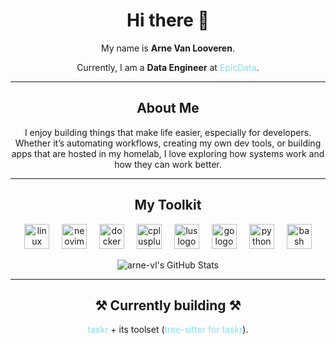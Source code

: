 <h1 align="center">Hi there 👋</h1>

<p align="center">My name is <b>Arne Van Looveren</b>.</p>
<p align="center">Currently, I am a <b>Data Engineer</b> at <a href="https://www.epicdata.be" target="_blank" style="color:#89DCEB; text-decoration:none;">EpicData</a>.</p>

---

<h2 align="center">About Me</h2>
<p align="center">I enjoy building things that make life easier, especially for developers. Whether it’s automating workflows, creating my own dev tools, or building apps that are hosted in my homelab, I love exploring how systems work and how they can work better.</p>

---

<h2 align="center">My Toolkit</h2>
<p align="center">
  <img src="https://cdn.jsdelivr.net/gh/devicons/devicon/icons/linux/linux-original.svg" height="40" alt="linux logo" style="margin: 0 8px;"/>
  <img src="https://cdn.jsdelivr.net/gh/devicons/devicon/icons/neovim/neovim-original.svg" height="40" alt="neovim logo" style="margin: 0 8px;"/>
  <img src="https://cdn.jsdelivr.net/gh/devicons/devicon/icons/docker/docker-original.svg" height="40" alt="docker logo" style="margin: 0 8px;"/>
  <img src="https://cdn.jsdelivr.net/gh/devicons/devicon/icons/cplusplus/cplusplus-original.svg" height="40" alt="cplusplus logo" style="margin: 0 8px;"/>
  <img src="https://cdn.jsdelivr.net/gh/devicons/devicon/icons/lua/lua-original.svg" height="40" alt="lus logo" style="margin: 0 8px;"/>
  <img src="https://cdn.jsdelivr.net/gh/devicons/devicon/icons/go/go-original.svg" height="40" alt="go logo" style="margin: 0 8px;"/>
  <img src="https://cdn.jsdelivr.net/gh/devicons/devicon/icons/python/python-original.svg" height="40" alt="python logo" style="margin: 0 8px;"/>
  <img src="https://cdn.jsdelivr.net/gh/devicons/devicon/icons/bash/bash-original.svg" height="40" alt="bash logo" style="margin: 0 8px;"/>
</p>
<p align="center">
  <img src="https://github-readme-stats.vercel.app/api/top-langs/?username=arne-vl&theme=tokyonight&show_icons=true&hide_border=true&layout=compact" alt="arne-vl's GitHub Stats" />
</p>

---

<h2 align="center">⚒️ Currently building ⚒️</h2>
<p align="center">
  <a href="https://github.com/arne-vl/taskr" target="_blank" style="color:#89DCEB; text-decoration:none;">taskr</a> + its toolset (<a href="https://github.com/arne-vl/tree-sitter-taskr" target="_blank" style="color:#89DCEB; text-decoration:none;">tree-sitter for taskr</a>).
</p>
